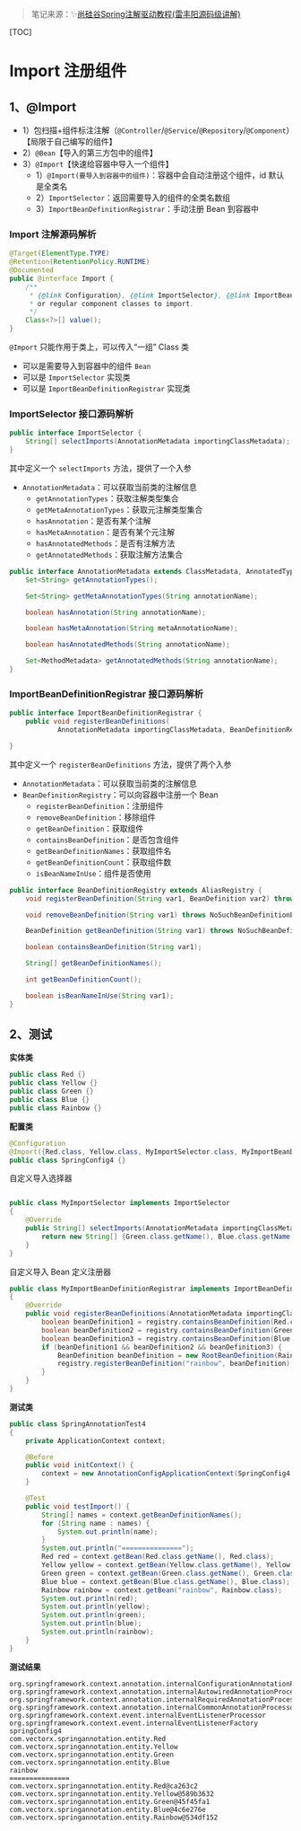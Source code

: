 > 笔记来源：:sparkles:[尚硅谷Spring注解驱动教程(雷丰阳源码级讲解)](https://www.bilibili.com/video/BV1gW411W7wy) 

[TOC]

# Import 注册组件

## 1、@Import

- 1）包扫描+组件标注注解（`@Controller`/`@Service`/`@Repository`/`@Component`）【局限于自己编写的组件】
- 2）`@Bean`【导入的第三方包中的组件】
- 3）`@Import`【快速给容器中导入一个组件】
  - 1）`@Import(要导入到容器中的组件)`：容器中会自动注册这个组件，id 默认是全类名
  - 2）`ImportSelector`：返回需要导入的组件的全类名数组
  - 3）`ImportBeanDefinitionRegistrar`：手动注册 Bean 到容器中

### Import 注解源码解析

```java
@Target(ElementType.TYPE)
@Retention(RetentionPolicy.RUNTIME)
@Documented
public @interface Import {
    /**
	 * {@link Configuration}, {@link ImportSelector}, {@link ImportBeanDefinitionRegistrar}
	 * or regular component classes to import.
	 */
	Class<?>[] value();
}
```

`@Import` 只能作用于类上，可以传入“一组” Class 类

- 可以是需要导入到容器中的组件 `Bean`
- 可以是 `ImportSelector` 实现类
- 可以是 `ImportBeanDefinitionRegistrar` 实现类

### ImportSelector 接口源码解析

```java
public interface ImportSelector {
	String[] selectImports(AnnotationMetadata importingClassMetadata);
}
```

其中定义一个 `selectImports` 方法，提供了一个入参

- `AnnotationMetadata`：可以获取当前类的注解信息
  - `getAnnotationTypes`：获取注解类型集合
  - `getMetaAnnotationTypes`：获取元注解类型集合
  - `hasAnnotation`：是否有某个注解
  - `hasMetaAnnotation`：是否有某个元注解
  - `hasAnnotatedMethods`：是否有注解方法
  - `getAnnotatedMethods`：获取注解方法集合

```java
public interface AnnotationMetadata extends ClassMetadata, AnnotatedTypeMetadata {
	Set<String> getAnnotationTypes();

	Set<String> getMetaAnnotationTypes(String annotationName);

	boolean hasAnnotation(String annotationName);

	boolean hasMetaAnnotation(String metaAnnotationName);

	boolean hasAnnotatedMethods(String annotationName);

	Set<MethodMetadata> getAnnotatedMethods(String annotationName);
}
```

### ImportBeanDefinitionRegistrar 接口源码解析

```java
public interface ImportBeanDefinitionRegistrar {
	public void registerBeanDefinitions(
			AnnotationMetadata importingClassMetadata, BeanDefinitionRegistry registry);

}
```

其中定义一个 `registerBeanDefinitions` 方法，提供了两个入参

- `AnnotationMetadata`：可以获取当前类的注解信息
- `BeanDefinitionRegistry`：可以向容器中注册一个 Bean
  - `registerBeanDefinition`：注册组件
  - `removeBeanDefinition`：移除组件
  - `getBeanDefinition`：获取组件
  - `containsBeanDefinition`：是否包含组件
  - `getBeanDefinitionNames`：获取组件名
  - `getBeanDefinitionCount`：获取组件数
  - `isBeanNameInUse`：组件是否使用

```java
public interface BeanDefinitionRegistry extends AliasRegistry {
    void registerBeanDefinition(String var1, BeanDefinition var2) throws BeanDefinitionStoreException;

    void removeBeanDefinition(String var1) throws NoSuchBeanDefinitionException;

    BeanDefinition getBeanDefinition(String var1) throws NoSuchBeanDefinitionException;

    boolean containsBeanDefinition(String var1);

    String[] getBeanDefinitionNames();

    int getBeanDefinitionCount();

    boolean isBeanNameInUse(String var1);
}
```



## 2、测试

**实体类**

```java
public class Red {}
public class Yellow {}
public class Green {}
public class Blue {}
public class Rainbow {}
```

**配置类**

```java
@Configuration
@Import({Red.class, Yellow.class, MyImportSelector.class, MyImportBeanDefinitionRegistrar.class})
public class SpringConfig4 {}
```

自定义导入选择器

```java

public class MyImportSelector implements ImportSelector
{
    @Override
    public String[] selectImports(AnnotationMetadata importingClassMetadata) {
        return new String[] {Green.class.getName(), Blue.class.getName()};
    }
}
```

自定义导入 Bean 定义注册器

```java
public class MyImportBeanDefinitionRegistrar implements ImportBeanDefinitionRegistrar
{
    @Override
    public void registerBeanDefinitions(AnnotationMetadata importingClassMetadata, BeanDefinitionRegistry registry) {
        boolean beanDefinition1 = registry.containsBeanDefinition(Red.class.getName());
        boolean beanDefinition2 = registry.containsBeanDefinition(Green.class.getName());
        boolean beanDefinition3 = registry.containsBeanDefinition(Blue.class.getName());
        if (beanDefinition1 && beanDefinition2 && beanDefinition3) {
            BeanDefinition beanDefinition = new RootBeanDefinition(Rainbow.class);
            registry.registerBeanDefinition("rainbow", beanDefinition);
        }
    }
}
```

**测试类**

```java
public class SpringAnnotationTest4
{
    private ApplicationContext context;

    @Before
    public void initContext() {
        context = new AnnotationConfigApplicationContext(SpringConfig4.class);
    }

    @Test
    public void testImport() {
        String[] names = context.getBeanDefinitionNames();
        for (String name : names) {
            System.out.println(name);
        }
        System.out.println("===============");
        Red red = context.getBean(Red.class.getName(), Red.class);
        Yellow yellow = context.getBean(Yellow.class.getName(), Yellow.class);
        Green green = context.getBean(Green.class.getName(), Green.class);
        Blue blue = context.getBean(Blue.class.getName(), Blue.class);
        Rainbow rainbow = context.getBean("rainbow", Rainbow.class);
        System.out.println(red);
        System.out.println(yellow);
        System.out.println(green);
        System.out.println(blue);
        System.out.println(rainbow);
    }
}
```

**测试结果**

```
org.springframework.context.annotation.internalConfigurationAnnotationProcessor
org.springframework.context.annotation.internalAutowiredAnnotationProcessor
org.springframework.context.annotation.internalRequiredAnnotationProcessor
org.springframework.context.annotation.internalCommonAnnotationProcessor
org.springframework.context.event.internalEventListenerProcessor
org.springframework.context.event.internalEventListenerFactory
springConfig4
com.vectorx.springannotation.entity.Red
com.vectorx.springannotation.entity.Yellow
com.vectorx.springannotation.entity.Green
com.vectorx.springannotation.entity.Blue
rainbow
===============
com.vectorx.springannotation.entity.Red@ca263c2
com.vectorx.springannotation.entity.Yellow@589b3632
com.vectorx.springannotation.entity.Green@45f45fa1
com.vectorx.springannotation.entity.Blue@4c6e276e
com.vectorx.springannotation.entity.Rainbow@534df152
```

